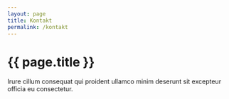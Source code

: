 ```yaml
---
layout: page
title: Kontakt
permalink: /kontakt
---
```


# {{ page.title }}

Irure cillum consequat qui proident ullamco minim deserunt sit excepteur officia eu consectetur.

